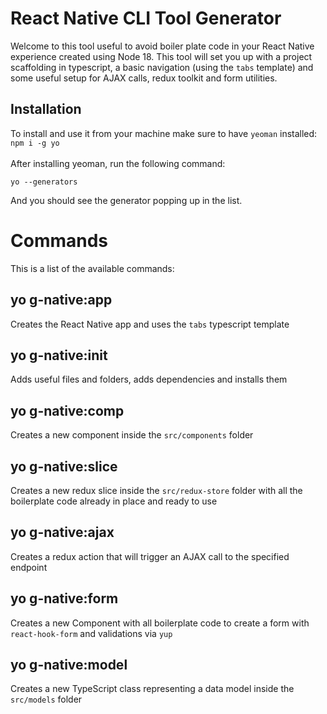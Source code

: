 # React Native CLI Tool Generator

Welcome to this tool useful to avoid boiler plate code in your React Native experience created using Node 18. This tool will set you up with a project scaffolding in typescript, a basic navigation (using the `tabs` template) and some useful setup for AJAX calls, redux toolkit and form utilities.

## Installation

To install and use it from your machine make sure to have `yeoman` installed: <br /> `npm i -g yo` <br /> <br />
After installing yeoman, run the following command: <br />

`yo --generators` <br />

And you should see the generator popping up in the list.  <br />

# Commands

This is a list of the available commands:

## yo g-native:app

Creates the React Native app and uses the `tabs` typescript template

## yo g-native:init

Adds useful files and folders, adds dependencies and installs them

## yo g-native:comp

Creates a new component inside the `src/components` folder

## yo g-native:slice

Creates a new redux slice inside the `src/redux-store` folder with all the boilerplate code already in place and ready to use

## yo g-native:ajax

Creates a redux action that will trigger an AJAX call to the specified endpoint

## yo g-native:form

Creates a new Component with all boilerplate code to create a form with `react-hook-form` and validations via `yup`

## yo g-native:model

Creates a new TypeScript class representing a data model inside the `src/models` folder